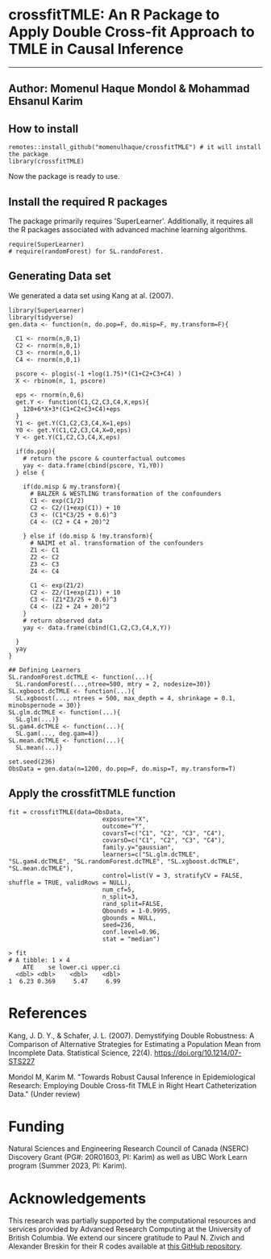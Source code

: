 # crossfitTMLE: An R Package to Apply Double Cross-fit Approach to TMLE in Causal Inference 
---
Author: Momenul Haque Mondol & Mohammad Ehsanul Karim
---

## How to install

```{r}
remotes::install_github("momenulhaque/crossfitTMLE") # it will install the package
library(crossfitTMLE) 
```
Now the package is ready to use. 

## Install the required R packages
The package primarily requires 'SuperLearner'. Additionally, it requires all the R packages associated with advanced machine learning algorithms.
```{r}
require(SuperLearner)
# require(randomForest) for SL.randoForest.
```
## Generating Data set 
We generated a data set using Kang at al. (2007).

```{r}
library(SuperLearner)
library(tidyverse)
gen.data <- function(n, do.pop=F, do.misp=F, my.transform=F){
  
  C1 <- rnorm(n,0,1)
  C2 <- rnorm(n,0,1)
  C3 <- rnorm(n,0,1)
  C4 <- rnorm(n,0,1)
  
  pscore <- plogis(-1 +log(1.75)*(C1+C2+C3+C4) )
  X <- rbinom(n, 1, pscore)
  
  eps <- rnorm(n,0,6)
  get.Y <- function(C1,C2,C3,C4,X,eps){
    120+6*X+3*(C1+C2+C3+C4)+eps
  }
  Y1 <- get.Y(C1,C2,C3,C4,X=1,eps)
  Y0 <- get.Y(C1,C2,C3,C4,X=0,eps)
  Y <- get.Y(C1,C2,C3,C4,X,eps)
  
  if(do.pop){
    # return the pscore & counterfactual outcomes
    yay <- data.frame(cbind(pscore, Y1,Y0))
  } else {
    
    if(do.misp & my.transform){
      # BALZER & WESTLING transformation of the confounders
      C1 <- exp(C1/2)
      C2 <- C2/(1+exp(C1)) + 10
      C3 <- (C1*C3/25 + 0.6)^3
      C4 <- (C2 + C4 + 20)^2
      
    } else if (do.misp & !my.transform){
      # NAIMI et al. transformation of the confounders
      Z1 <- C1
      Z2 <- C2
      Z3 <- C3
      Z4 <- C4
      
      C1 <- exp(Z1/2)
      C2 <- Z2/(1+exp(Z1)) + 10
      C3 <- (Z1*Z3/25 + 0.6)^3
      C4 <- (Z2 + Z4 + 20)^2
    }
    # return observed data
    yay <- data.frame(cbind(C1,C2,C3,C4,X,Y))
    
  }
  yay
}

## Defining Learners
SL.randomForest.dcTMLE <- function(...){
  SL.randomForest(...,ntree=500, mtry = 2, nodesize=30)}
SL.xgboost.dcTMLE <- function(...){
  SL.xgboost(..., ntrees = 500, max_depth = 4, shrinkage = 0.1, minobspernode = 30)}
SL.glm.dcTMLE <- function(...){
  SL.glm(...)}
SL.gam4.dcTMLE <- function(...){
  SL.gam(..., deg.gam=4)}
SL.mean.dcTMLE <- function(...){
  SL.mean(...)}

set.seed(236)
ObsData = gen.data(n=1200, do.pop=F, do.misp=T, my.transform=T)
```
 
## Apply the crossfitTMLE function
 
```{r}
fit = crossfitTMLE(data=ObsData,
                          exposure="X",
                          outcome="Y",
                          covarsT=c("C1", "C2", "C3", "C4"),
                          covarsO=c("C1", "C2", "C3", "C4"),
                          family.y="gaussian",
                          learners=c("SL.glm.dcTMLE", "SL.gam4.dcTMLE", "SL.randomForest.dcTMLE", "SL.xgboost.dcTMLE", "SL.mean.dcTMLE"),
                          control=list(V = 3, stratifyCV = FALSE, shuffle = TRUE, validRows = NULL),
                          num_cf=5,
                          n_split=3,
                          rand_split=FALSE,
                          Qbounds = 1-0.9995,
                          gbounds = NULL,
                          seed=236,
                          conf.level=0.96,
                          stat = "median")

> fit
# A tibble: 1 × 4
    ATE    se lower.ci upper.ci
  <dbl> <dbl>    <dbl>    <dbl>
1  6.23 0.369     5.47     6.99
```

# References
Kang, J. D. Y., & Schafer, J. L. (2007). Demystifying Double Robustness: A Comparison of Alternative Strategies for Estimating a Population Mean from Incomplete Data. Statistical Science, 22(4). https://doi.org/10.1214/07-STS227

Mondol M, Karim M. "Towards Robust Causal Inference in Epidemiological Research: Employing Double Cross-fit TMLE in Right Heart Catheterization Data." (Under review)

# Funding
Natural Sciences and Engineering Research Council of Canada (NSERC) Discovery Grant (PG#: 20R01603, PI: Karim) as well as UBC Work Learn program (Summer 2023, PI: Karim).

# Acknowledgements
This research was partially supported by the computational resources and services provided by Advanced Research Computing at the University of British Columbia. We extend our sincere gratitude to Paul N. Zivich and Alexander Breskin for their R codes available at [this GitHub repository](https://github.com/pzivich/publications-code/tree/master/DoubleCrossFit).

